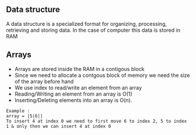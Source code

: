 ## Data structure

A data structure is a specialized format for organizing, processing, retrieving and storing data. In the case of computer this data is stored in RAM

## Arrays

- Arrays are stored inside the RAM in a contigous block
- Since we need to allocate a contgous block of memory we need the size of the array before hand
- We use index to read/write an element from an array
- Reading/Writing an element from an array is O(1)
- Inserting/Deleting elements into an array is O(n).
  
```
Example : 
array = |5|6||
To insert 4 at index 0 we need to first move 6 to index 2, 5 to index 1 & only then we can insert 4 at index 0
```
